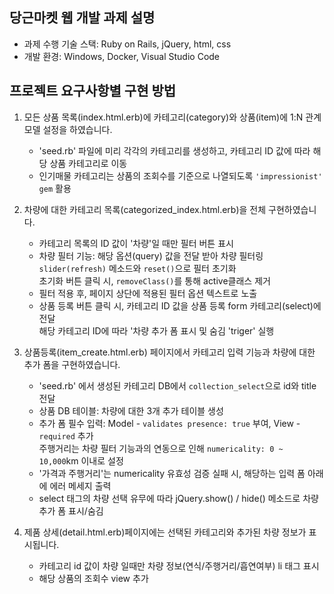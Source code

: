 ## 당근마켓 웹 개발 과제 설명 

- 과제 수행 기술 스택: Ruby on Rails, jQuery, html, css  
- 개발 환경: Windows, Docker, Visual Studio Code

## 프로젝트 요구사항별 구현 방법 

1. 모든 상품 목록(index.html.erb)에 카테고리(category)와 상품(item)에 1:N 관계 모델 설정을 하였습니다.  
   * 'seed.rb' 파일에 미리 각각의 카테고리를 생성하고, 카테고리 ID 값에 따라 해당 상품 카테고리로 이동
   * 인기매물 카테고리는 상품의 조회수를 기준으로 나열되도록 `'impressionist' gem` 활용
  
2. 차량에 대한 카테고리 목록(categorized_index.html.erb)을 전체 구현하였습니다. 
   * 카테고리 목록의 ID 값이 '차량'일 때만 필터 버튼 표시
   * 차량 필터 기능: 해당 옵션(query) 값을 전달 받아 차량 필터링   
     `slider(refresh)` 메소드와 `reset()`으로 필터 초기화   
     초기화 버튼 클릭 시, `removeClass()`를 통해 active클래스 제거  
   * 필터 적용 후, 페이지 상단에 적용된 필터 옵션 텍스트로 노출
   * 상품 등록 버튼 클릭 시, 카테고리 ID 값을 상품 등록 form 카테고리(select)에 전달     
     해당 카테고리 ID에 따라 '차량 추가 폼 표시 및 숨김 'triger' 실행 
  
3. 상품등록(item_create.html.erb) 페이지에서 카테고리 입력 기능과 차량에 대한 추가 폼을 구현하였습니다.
   * 'seed.rb' 에서 생성된 카테고리 DB에서 `collection_select`으로 id와 title 전달  
   * 상품 DB 테이블: 차량에 대한 3개 추가 테이블 생성      
   * 추가 폼 필수 입력: Model - `validates presence: true` 부여, View - `required` 추가      
     주행거리는 차량 필터 기능과의 연동으로 인해 `numericality: 0 ~ 10,000`km 이내로 설정    
   * '가격과 주행거리'는 numericality 유효성 검증 실패 시, 해당하는 입력 폼 아래에 에러 메세지 출력   
   * select 태그의 차량 선택 유무에 따라 jQuery.show() / hide() 메소드로 차량 추가 폼 표시/숨김    
   
 4. 제품 상세(detail.html.erb)페이지에는 선택된 카테고리와 추가된 차량 정보가 표시됩니다.
     * 카테고리 id 값이 차량 일때만 차량 정보(연식/주행거리/흡연여부) li 태그 표시
     * 해당 상품의 조회수 view 추가     
